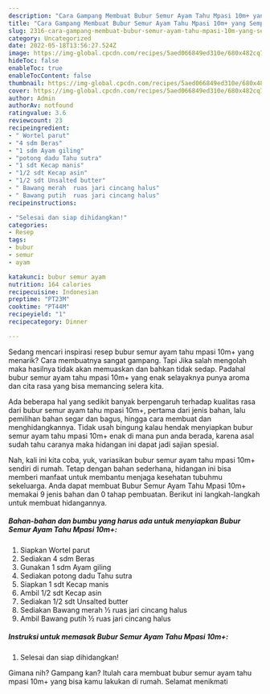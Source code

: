 ```yaml
---
description: "Cara Gampang Membuat Bubur Semur Ayam Tahu Mpasi 10m+ yang Sempurna, Buat Buka Puasa Menggugah Selera"
title: "Cara Gampang Membuat Bubur Semur Ayam Tahu Mpasi 10m+ yang Sempurna, Buat Buka Puasa Menggugah Selera"
slug: 2316-cara-gampang-membuat-bubur-semur-ayam-tahu-mpasi-10m-yang-sempurna-buat-buka-puasa-menggugah-selera
category: Uncategorized
date: 2022-05-18T13:56:27.524Z
image: https://img-global.cpcdn.com/recipes/5aed066849ed310e/680x482cq70/bubur-semur-ayam-tahu-mpasi-10m-foto-resep-utama.jpg
hideToc: false
enableToc: true
enableTocContent: false
thumbnail: https://img-global.cpcdn.com/recipes/5aed066849ed310e/680x482cq70/bubur-semur-ayam-tahu-mpasi-10m-foto-resep-utama.jpg
cover: https://img-global.cpcdn.com/recipes/5aed066849ed310e/680x482cq70/bubur-semur-ayam-tahu-mpasi-10m-foto-resep-utama.jpg
author: Admin
authorAv: notfound
ratingvalue: 3.6
reviewcount: 23
recipeingredient:
- " Wortel parut"
- "4 sdm Beras"
- "1 sdm Ayam giling"
- "potong dadu Tahu sutra"
- "1 sdt Kecap manis"
- "1/2 sdt Kecap asin"
- "1/2 sdt Unsalted butter"
- " Bawang merah  ruas jari cincang halus"
- " Bawang putih  ruas jari cincang halus"
recipeinstructions:

- "Selesai dan siap dihidangkan!"
categories:
- Resep
tags:
- bubur
- semur
- ayam

katakunci: bubur semur ayam 
nutrition: 164 calories
recipecuisine: Indonesian
preptime: "PT23M"
cooktime: "PT44M"
recipeyield: "1"
recipecategory: Dinner

---
```



Sedang mencari inspirasi resep bubur semur ayam tahu mpasi 10m+ yang menarik? Cara membuatnya sangat gampang. Tapi Jika salah mengolah maka hasilnya tidak akan memuaskan dan bahkan tidak sedap. Padahal bubur semur ayam tahu mpasi 10m+ yang enak selayaknya punya aroma dan cita rasa yang bisa memancing selera kita.


Ada beberapa hal yang sedikit banyak berpengaruh terhadap kualitas rasa dari bubur semur ayam tahu mpasi 10m+, pertama dari jenis bahan, lalu pemilihan bahan segar dan bagus, hingga cara membuat dan menghidangkannya. Tidak usah bingung kalau hendak menyiapkan bubur semur ayam tahu mpasi 10m+ enak di mana pun anda berada, karena asal sudah tahu caranya maka hidangan ini dapat jadi sajian spesial.




Nah, kali ini kita coba, yuk, variasikan bubur semur ayam tahu mpasi 10m+ sendiri di rumah. Tetap dengan bahan sederhana, hidangan ini bisa memberi manfaat untuk membantu menjaga kesehatan tubuhmu sekeluarga. Anda dapat membuat Bubur Semur Ayam Tahu Mpasi 10m+ memakai 9 jenis bahan dan 0 tahap pembuatan. Berikut ini langkah-langkah untuk membuat hidangannya.

<!--inarticleads1-->

##### Bahan-bahan dan bumbu yang harus ada untuk menyiapkan Bubur Semur Ayam Tahu Mpasi 10m+:

1. Siapkan  Wortel parut
1. Sediakan 4 sdm Beras
1. Gunakan 1 sdm Ayam giling
1. Sediakan potong dadu Tahu sutra
1. Siapkan 1 sdt Kecap manis
1. Ambil 1/2 sdt Kecap asin
1. Sediakan 1/2 sdt Unsalted butter
1. Sediakan  Bawang merah ½ ruas jari cincang halus
1. Ambil  Bawang putih ½ ruas jari cincang halus




<!--inarticleads2-->

##### Instruksi untuk memasak Bubur Semur Ayam Tahu Mpasi 10m+:


1. Selesai dan siap dihidangkan!



Gimana nih? Gampang kan? Itulah cara membuat bubur semur ayam tahu mpasi 10m+ yang bisa kamu lakukan di rumah. Selamat menikmati
